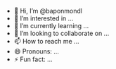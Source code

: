 - 👋 Hi, I’m @baponmondl
- 👀 I’m interested in ...
- 🌱 I’m currently learning ...
- 💞️ I’m looking to collaborate on ...
- 📫 How to reach me ...
- 😄 Pronouns: ...
- ⚡ Fun fact: ...

<!---
baponmondl/baponmondl is a ✨ special ✨ repository because its `README.md` (this file) appears on your GitHub profile.
You can click the Preview link to take a look at your changes.
--->
